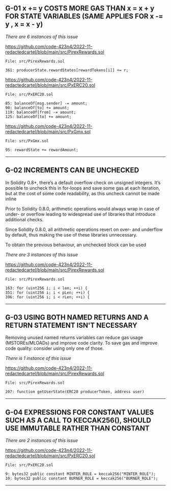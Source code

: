 
## G-01 x += y COSTS MORE GAS THAN x = x + y FOR STATE VARIABLES (SAME APPLIES FOR x -= y , x = x - y)

_There are 6 instances of this issue_

https://github.com/code-423n4/2022-11-redactedcartel/blob/main/src/PirexRewards.sol

```
File: src/PirexRewards.sol

361: producerState.rewardStates[rewardTokens[i]] += r;
```

https://github.com/code-423n4/2022-11-redactedcartel/blob/main/src/PxERC20.sol

```
File: src/PxERC20.sol

85: balanceOf[msg.sender] -= amount;
90: balanceOf[to] += amount;
119: balanceOf[from] -= amount;
125: balanceOf[to] += amount;
```

https://github.com/code-423n4/2022-11-redactedcartel/blob/main/src/PxGmx.sol

```
File: src/PxGmx.sol

95: rewardState += rewardAmount;
```

--------

## G-02 INCREMENTS CAN BE UNCHECKED

In Solidity 0.8+, there’s a default overflow check on unsigned integers. It’s possible to uncheck this in for-loops and save some gas at each iteration, but at the cost of some code readability, as this uncheck cannot be made inline

Prior to Solidity 0.8.0, arithmetic operations would always wrap in case of under- or overflow leading to widespread use of libraries that introduce additional checks.

Since Solidity 0.8.0, all arithmetic operations revert on over- and underflow by default, thus making the use of these libraries unnecessary.

To obtain the previous behaviour, an unchecked block can be used

_There are 3 instances of this issue_

https://github.com/code-423n4/2022-11-redactedcartel/blob/main/src/PirexRewards.sol

```
File: src/PirexRewards.sol

163: for (uint256 i; i < len; ++i) {
351: for (uint256 i; i < pLen; ++i) {
396: for (uint256 i; i < rLen; ++i) {
```

----------------

## G-03 USING BOTH NAMED RETURNS AND A RETURN STATEMENT ISN'T NECESSARY

Removing unused named returns variables can reduce gas usage (MSTOREs/MLOADs) and improve code clarity. To save gas and improve code quality: consider using only one of those.

_There is 1 instance of this issue_

https://github.com/code-423n4/2022-11-redactedcartel/blob/main/src/PirexRewards.sol

```
File: src/PirexRewards.sol

207: function getUserState(ERC20 producerToken, address user)
```

------

## G-04 EXPRESSIONS FOR CONSTANT VALUES SUCH AS A CALL TO KECCAK256(), SHOULD USE IMMUTABLE RATHER THAN CONSTANT

_There are 2 instances of this issue_

https://github.com/code-423n4/2022-11-redactedcartel/blob/main/src/PxERC20.sol

```
File: src/PxERC20.sol

9: bytes32 public constant MINTER_ROLE = keccak256("MINTER_ROLE");
10: bytes32 public constant BURNER_ROLE = keccak256("BURNER_ROLE");
```

----------------